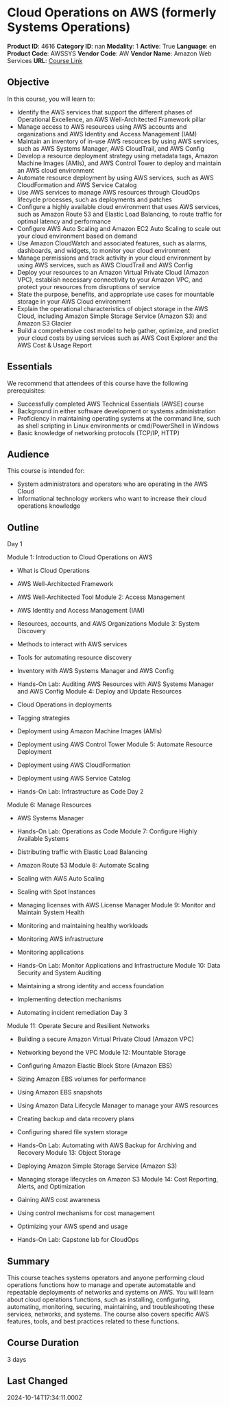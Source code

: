# Cloud Operations on AWS (formerly Systems Operations)

**Product ID**: 4616
**Category ID**: nan
**Modality**: 1
**Active**: True
**Language**: en
**Product Code**: AWSSYS
**Vendor Code**: AW
**Vendor Name**: Amazon Web Services
**URL**: [Course Link](https://www.fastlaneus.com/course/amazon-awssys)

## Objective
In this course, you will learn to:


- Identify the AWS services that support the different phases of Operational Excellence, an AWS Well-Architected Framework pillar
- Manage access to AWS resources using AWS accounts and organizations and AWS Identity and Access Management (IAM)
- Maintain an inventory of in-use AWS resources by using AWS services, such as AWS Systems Manager, AWS CloudTrail, and AWS Config
- Develop a resource deployment strategy using metadata tags, Amazon Machine Images (AMIs), and AWS Control Tower to deploy and maintain an AWS cloud environment
- Automate resource deployment by using AWS services, such as AWS CloudFormation and AWS Service Catalog
- Use AWS services to manage AWS resources through CloudOps lifecycle processes, such as deployments and patches
- Configure a highly available cloud environment that uses AWS services, such as Amazon Route 53 and Elastic Load Balancing, to route traffic for optimal latency and performance
- Configure AWS Auto Scaling and Amazon EC2 Auto Scaling to scale out your cloud environment based on demand
- Use Amazon CloudWatch and associated features, such as alarms, dashboards, and widgets, to monitor your cloud environment
- Manage permissions and track activity in your cloud environment by using AWS services, such as AWS CloudTrail and AWS Config
- Deploy your resources to an Amazon Virtual Private Cloud (Amazon VPC), establish necessary connectivity to your Amazon VPC, and protect your resources from disruptions of service
- State the purpose, benefits, and appropriate use cases for mountable storage in your AWS Cloud environment
- Explain the operational characteristics of object storage in the AWS Cloud, including Amazon Simple Storage Service (Amazon S3) and Amazon S3 Glacier
- Build a comprehensive cost model to help gather, optimize, and predict your cloud costs by using services such as AWS Cost Explorer and the AWS Cost & Usage Report

## Essentials
We recommend that attendees of this course have the following prerequisites:



- Successfully completed AWS Technical Essentials (AWSE) course
- Background in either software development or systems administration
- Proficiency in maintaining operating systems at the command line, such as shell scripting in Linux environments or cmd/PowerShell in Windows
- Basic knowledge of networking protocols (TCP/IP, HTTP)

## Audience
This course is intended for:



- System administrators and operators who are operating in the AWS Cloud
- Informational technology workers who want to increase their cloud operations knowledge

## Outline
Day 1

Module 1: Introduction to Cloud Operations on AWS


- What is Cloud Operations
- AWS Well-Architected Framework
- AWS Well-Architected Tool
Module 2: Access Management


- AWS Identity and Access Management (IAM)
- Resources, accounts, and AWS Organizations
Module 3: System Discovery


- Methods to interact with AWS services
- Tools for automating resource discovery
- Inventory with AWS Systems Manager and AWS Config
- Hands-On Lab: Auditing AWS Resources with AWS Systems Manager and AWS Config
Module 4: Deploy and Update Resources


- Cloud Operations in deployments
- Tagging strategies
- Deployment using Amazon Machine Images (AMIs)
- Deployment using AWS Control Tower
Module 5: Automate Resource Deployment


- Deployment using AWS CloudFormation
- Deployment using AWS Service Catalog
- Hands-On Lab: Infrastructure as Code
Day 2

Module 6: Manage Resources


- AWS Systems Manager
- Hands-On Lab: Operations as Code
Module 7: Configure Highly Available Systems


- Distributing traffic with Elastic Load Balancing
- Amazon Route 53
Module 8: Automate Scaling


- Scaling with AWS Auto Scaling
- Scaling with Spot Instances
- Managing licenses with AWS License Manager
Module 9: Monitor and Maintain System Health


- Monitoring and maintaining healthy workloads
- Monitoring AWS infrastructure
- Monitoring applications
- Hands-On Lab: Monitor Applications and Infrastructure
Module 10: Data Security and System Auditing


- Maintaining a strong identity and access foundation
- Implementing detection mechanisms
- Automating incident remediation
Day 3

Module 11: Operate Secure and Resilient Networks


- Building a secure Amazon Virtual Private Cloud (Amazon VPC)
- Networking beyond the VPC
Module 12: Mountable Storage


- Configuring Amazon Elastic Block Store (Amazon EBS)
- Sizing Amazon EBS volumes for performance
- Using Amazon EBS snapshots
- Using Amazon Data Lifecycle Manager to manage your AWS resources
- Creating backup and data recovery plans
- Configuring shared file system storage
- Hands-On Lab: Automating with AWS Backup for Archiving and Recovery
Module 13: Object Storage


- Deploying Amazon Simple Storage Service (Amazon S3)
- Managing storage lifecycles on Amazon S3
Module 14: Cost Reporting, Alerts, and Optimization


- Gaining AWS cost awareness
- Using control mechanisms for cost management
- Optimizing your AWS spend and usage
- Hands-On Lab: Capstone lab for CloudOps

## Summary
This course teaches systems operators and anyone performing cloud operations functions how to manage and operate automatable and repeatable deployments of networks and systems on AWS. You will learn about cloud operations functions, such as installing, configuring, automating, monitoring, securing, maintaining, and troubleshooting these services, networks, and systems. The course also covers specific AWS features, tools, and best practices related to these functions.

## Course Duration
3 days

## Last Changed
2024-10-14T17:34:11.000Z
